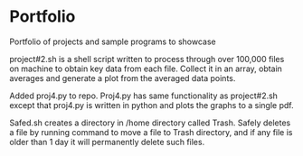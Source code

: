 # Portfolio
Portfolio of projects and sample programs to showcase


project#2.sh is a shell script written to process through over 100,000 files on  machine to obtain key data from each file. Collect it in an array, obtain averages and generate a plot from the averaged data points.


Added proj4.py to repo. Proj4.py has same functionality as project#2.sh except that proj4.py is written in python and plots the graphs to a single pdf.

Safed.sh creates a directory in /home directory called Trash. Safely deletes a file by running command to move a file to Trash directory, and if any file is older than 1 day it will permanently delete such files.
